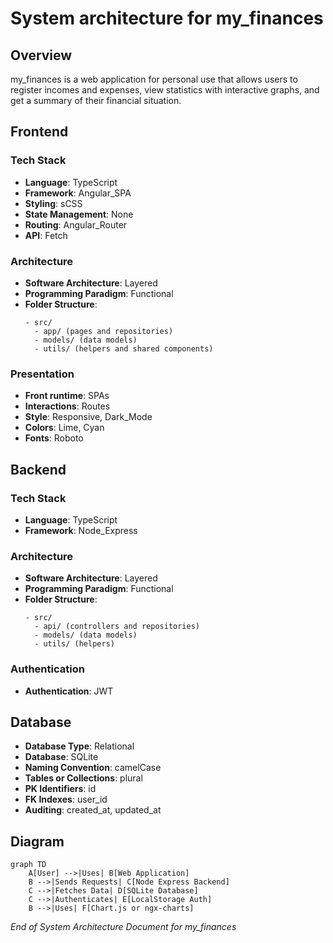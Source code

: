 # System architecture for **my_finances**

## Overview

my_finances is a web application for personal use that allows users to register incomes and expenses, view statistics with interactive graphs, and get a summary of their financial situation.

## Frontend

### Tech Stack

- **Language**: TypeScript
- **Framework**: Angular_SPA
- **Styling**: sCSS
- **State Management**: None
- **Routing**: Angular_Router
- **API**: Fetch

### Architecture

- **Software Architecture**: Layered
- **Programming Paradigm**: Functional
- **Folder Structure**:
  ```
  - src/
    - app/ (pages and repositories)
    - models/ (data models)
    - utils/ (helpers and shared components)
  ```

### Presentation

- **Front runtime**: SPAs
- **Interactions**: Routes
- **Style**: Responsive, Dark_Mode
- **Colors**: Lime, Cyan
- **Fonts**: Roboto

## Backend

### Tech Stack

- **Language**: TypeScript
- **Framework**: Node_Express

### Architecture

- **Software Architecture**: Layered
- **Programming Paradigm**: Functional
- **Folder Structure**:
  ```
  - src/
    - api/ (controllers and repositories)
    - models/ (data models)
    - utils/ (helpers)
  ```

### Authentication

- **Authentication**: JWT

## Database

- **Database Type**: Relational
- **Database**: SQLite
- **Naming Convention**: camelCase
- **Tables or Collections**: plural
- **PK Identifiers**: id
- **FK Indexes**: user_id
- **Auditing**: created_at, updated_at


## Diagram

```mermaid
graph TD
    A[User] -->|Uses| B[Web Application]
    B -->|Sends Requests| C[Node Express Backend]
    C -->|Fetches Data| D[SQLite Database]
    C -->|Authenticates| E[LocalStorage Auth]
    B -->|Uses| F[Chart.js or ngx-charts]
```

_End of System Architecture Document for my_finances_ 